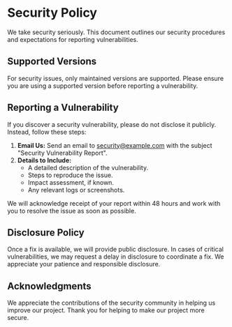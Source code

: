 # Security Policy

We take security seriously. This document outlines our security procedures and expectations for reporting vulnerabilities.

## Supported Versions

For security issues, only maintained versions are supported. Please ensure you are using a supported version before reporting a vulnerability.

## Reporting a Vulnerability

If you discover a security vulnerability, please do not disclose it publicly. Instead, follow these steps:
  
1. **Email Us:** Send an email to [security@example.com](mailto:security@example.com) with the subject "Security Vulnerability Report".
2. **Details to Include:**  
   - A detailed description of the vulnerability.
   - Steps to reproduce the issue.
   - Impact assessment, if known.
   - Any relevant logs or screenshots.
  
We will acknowledge receipt of your report within 48 hours and work with you to resolve the issue as soon as possible.

## Disclosure Policy

Once a fix is available, we will provide public disclosure. In cases of critical vulnerabilities, we may request a delay in disclosure to coordinate a fix. We appreciate your patience and responsible disclosure.

## Acknowledgments

We appreciate the contributions of the security community in helping us improve our project. Thank you for helping to make our project more secure.
